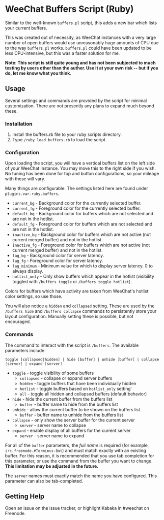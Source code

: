 # WeeChat Buffers Script (Ruby)

Similar to the well-known `buffers.pl` script, this adds a new bar which lists
your current buffers.

This was created out of necessity, as WeeChat instances with a very large
number of open buffers would use unreasonably huge amounts of CPU due to the
way `buffers.pl` works. `buffers.pl` could have been updated to be less
CPU-intensive, but this was a faster solution for me.

**Note: This script is still quite young and has not been subjected to much
testing by users other than the author. Use it at your own risk -- but if you
do, let me know what you think.**

## Usage

Several settings and commands are provided by the script for minimal
customization. There are not presently any plans to expand much beyond these.

### Installation

1. Install the buffers.rb file to your ruby scripts directory.
2. Type `/ruby load buffers.rb` to load the script.

### Configuration

Upon loading the script, you will have a vertical buffers list on the left side
of your WeeChat instance. You may move this to the right side if you wish. No
tuning has been done for top and button configurations, so your mileage with
those will vary.

Many things are configurable. The settings listed here are found under
`plugins.var.ruby.buffers`.

* `current_bg` - Background color for the currently selected buffer.
* `current_fg` - Foreground color for the currently selected buffer.
* `default_bg` - Background color for buffers which are not selected and are
  not in the hotlist.
* `default_fg` - Foreground color for buffers which are not selected and are
  not in the hotlist.
* `inactive_bg` - Background color for buffers which are not active (not
  current merged buffer) and not in the hotlist.
* `inactive_fg` - Foreground color for buffers which are not active (not
  current merged buffer) and not in the hotlist.
* `lag_bg` - Background color for server latency.
* `lag_fg` - Foreground color for server latency.
* `lag_minimum` - Minimum value for which to display server latency. 0 to
  always display.
* `hotlist_only` - Only show buffers which appear in the hotlist (visibility
  toggled with `/buffers toggle` or `/buffers toggle hotlist`).

Colors for buffers which have activity are taken from WeeChat's hotlist color
settings, so use those.

You will also notice a `hidden` and `collapsed` setting. These are used by the
`/buffers hide` and `/buffers collapse` commands to persistently store your
layout configuration. Manually setting these is possible, but not encouraged.

### Commands

The command to interact with the script is `/buffers`. The available parameters
include:

`toggle [collapsed|hidden] | hide [buffer] | unhide [buffer] | collapse
[server] | expand [server]`

* `toggle` - toggle visibility of some buffers
  * `collapsed` - collapse or expand server buffers
  * `hidden` - toggle buffers that have been individually hidden
  * `hotlist` - toggle buffers based on `hotlist_only` setting`
  * `all` - toggle all hidden and collapsed buffers (default behavior)
* `hide` - hide the current buffer from the buffers list
  * `buffer` - buffer name to hide from the buffers list
* `unhide` - allow the current buffer to be shown on the buffers list
  * `buffer` - buffer name to unhide from the buffers list
* `collapse` - only show the server buffer for the current server
  * `server` - server name to collapse
* `expand` - enable display of all buffers for the current server
  * `server` - server name to expand

For all of the `buffer` parameters, the *full name* is required (for example,
`irc.freenode.#Terminus-Bot`) and must match exactly with an existing buffer.
For this reason, it is recommended that you use tab completion for this
parameter, or use the command from the buffer you want to change. **This
limitation may be adjusted in the future.**

The `server` names must exactly match the name you have configured. This
parameter can also be tab-completed.

## Getting Help

Open an issue on the issue tracker, or highlight Kabaka in #weechat on
Freenode.

